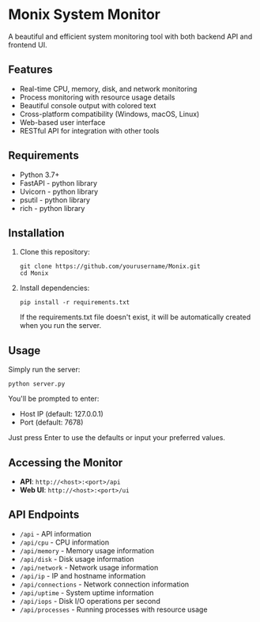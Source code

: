 # Monix System Monitor

A beautiful and efficient system monitoring tool with both backend API and frontend UI.

## Features

- Real-time CPU, memory, disk, and network monitoring
- Process monitoring with resource usage details
- Beautiful console output with colored text
- Cross-platform compatibility (Windows, macOS, Linux)
- Web-based user interface
- RESTful API for integration with other tools

## Requirements

- Python 3.7+
- FastAPI - python library
- Uvicorn - python library
- psutil - python library
- rich - python library
## Installation

1. Clone this repository:
   ```
   git clone https://github.com/yourusername/Monix.git
   cd Monix
   ```

2. Install dependencies:
   ```
   pip install -r requirements.txt
   ```
   
   If the requirements.txt file doesn't exist, it will be automatically created when you run the server.

## Usage

Simply run the server:
```
python server.py
```

You'll be prompted to enter:
- Host IP (default: 127.0.0.1)
- Port (default: 7678)

Just press Enter to use the defaults or input your preferred values.

## Accessing the Monitor

- **API**: `http://<host>:<port>/api`
- **Web UI**: `http://<host>:<port>/ui`

## API Endpoints

- `/api` - API information
- `/api/cpu` - CPU information
- `/api/memory` - Memory usage information
- `/api/disk` - Disk usage information
- `/api/network` - Network usage information
- `/api/ip` - IP and hostname information
- `/api/connections` - Network connection information
- `/api/uptime` - System uptime information
- `/api/iops` - Disk I/O operations per second
- `/api/processes` - Running processes with resource usage
